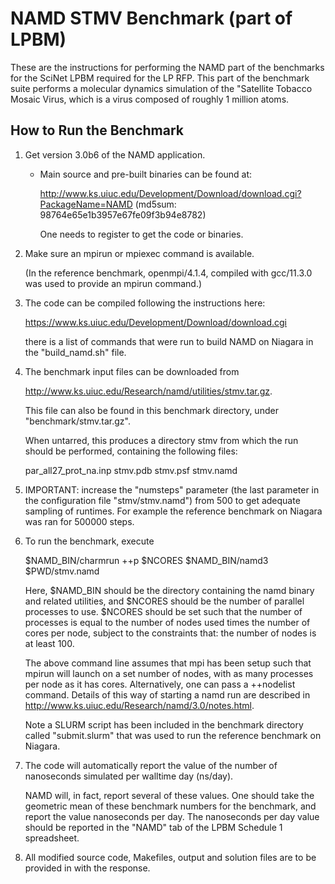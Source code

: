 NAMD STMV Benchmark (part of LPBM)
==================================

These are the instructions for performing the NAMD part of the
benchmarks for the SciNet LPBM required for the LP RFP.  This part of
the benchmark suite performs a molecular dynamics simulation of the
"Satellite Tobacco Mosaic Virus, which is a virus composed of roughly
1 million atoms.

How to Run the Benchmark
------------------------

 1. Get version 3.0b6 of the NAMD application.

      * Main source and pre-built binaries can be found at:

          http://www.ks.uiuc.edu/Development/Download/download.cgi?PackageName=NAMD
          (md5sum: 98764e65e1b3957e67fe09f3b94e8782) 

        One needs to register to get the code or binaries.

 2. Make sure an mpirun or mpiexec command is available.  

    (In the reference benchmark, openmpi/4.1.4, compiled with
    gcc/11.3.0 was used to provide an mpirun command.)
 
 3. The code can be compiled following the instructions here:

    https://www.ks.uiuc.edu/Development/Download/download.cgi

    there is a list of commands that were run to build NAMD on Niagara 
    in the "build_namd.sh" file.
 
 4. The benchmark input files can be downloaded from

      http://www.ks.uiuc.edu/Research/namd/utilities/stmv.tar.gz.  

    This file can also be found in this benchmark directory, under
    "benchmark/stmv.tar.gz". 

    When untarred, this produces a directory stmv from which the run
    should be performed, containing the following files:

      par_all27_prot_na.inp
      stmv.pdb
      stmv.psf
      stmv.namd 

 5. IMPORTANT: increase the "numsteps" parameter (the last parameter
    in the configuration file "stmv/stmv.namd") from 500 to get
    adequate sampling of runtimes. For example the reference benchmark 
    on Niagara was ran for 500000 steps.

 6. To run the benchmark, execute

    $NAMD_BIN/charmrun ++p $NCORES $NAMD_BIN/namd3 $PWD/stmv.namd 

    Here, $NAMD_BIN should be the directory containing the namd binary
    and related utilities, and $NCORES should be the number of
    parallel processes to use. $NCORES should be set such that the
    number of processes is equal to the number of nodes used times the
    number of cores per node, subject to the constraints that: the 
    number of nodes is at least 100.

    The above command line assumes that mpi has been setup such that
    mpirun will launch on a set number of nodes, with as many
    processes per node as it has cores.  Alternatively, one can pass a
    ++nodelist command. Details of this way of starting a namd run are
    described in http://www.ks.uiuc.edu/Research/namd/3.0/notes.html.

    Note a SLURM script has been included in the benchmark directory
    called "submit.slurm" that was used to run the reference benchmark
    on Niagara.

 7. The code will automatically report the value of the number of
    nanoseconds simulated per walltime day (ns/day).

    NAMD will, in fact, report several of these values. One should
    take the geometric mean of these benchmark numbers for the
    benchmark, and report the value nanoseconds per day. 
    The nanoseconds per day value should be reported in the "NAMD"
     tab of the LPBM Schedule 1 spreadsheet.

 8.  All modified source code, Makefiles, output and solution files are 
     to be provided in with the response.
